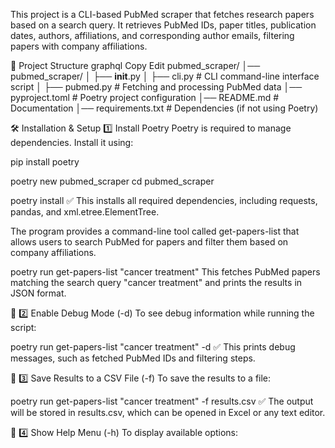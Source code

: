 This project is a CLI-based PubMed scraper that fetches research papers based on a search query. It retrieves PubMed IDs, paper titles, publication dates, authors, affiliations, and corresponding author emails, filtering papers with company affiliations.

📂 Project Structure
graphql
Copy
Edit
pubmed_scraper/
│── pubmed_scraper/
│   ├── __init__.py
│   ├── cli.py           # CLI command-line interface script
│   ├── pubmed.py        # Fetching and processing PubMed data
│── pyproject.toml       # Poetry project configuration
│── README.md            # Documentation
│── requirements.txt     # Dependencies (if not using Poetry)


🛠 Installation & Setup
1️⃣ Install Poetry
Poetry is required to manage dependencies. Install it using:

pip install poetry

poetry new pubmed_scraper
cd pubmed_scraper

poetry install
✅ This installs all required dependencies, including requests, pandas, and xml.etree.ElementTree.

The program provides a command-line tool called get-papers-list that allows users to search PubMed for papers and filter them based on company affiliations.

poetry run get-papers-list "cancer treatment"
This fetches PubMed papers matching the search query "cancer treatment" and prints the results in JSON format.

🔹 2️⃣ Enable Debug Mode (-d)
To see debug information while running the script:

poetry run get-papers-list "cancer treatment" -d
✅ This prints debug messages, such as fetched PubMed IDs and filtering steps.

🔹 3️⃣ Save Results to a CSV File (-f)
To save the results to a file:

poetry run get-papers-list "cancer treatment" -f results.csv
✅ The output will be stored in results.csv, which can be opened in Excel or any text editor.

🔹 4️⃣ Show Help Menu (-h)
To display available options:
